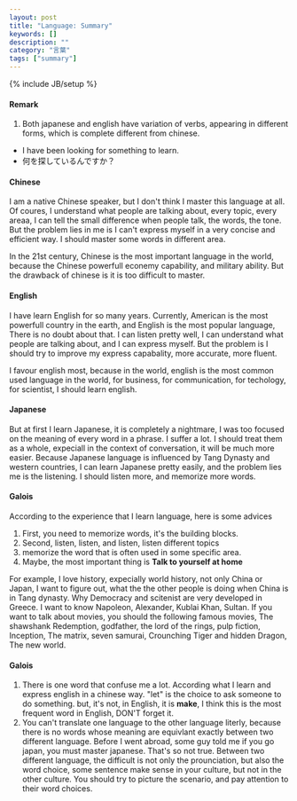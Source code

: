 ```yaml
---
layout: post
title: "Language: Summary"
keywords: []
description: ""
category: "言葉"
tags: ["summary"]
---
```

{% include JB/setup %}

#### Remark
1. Both japanese and english have variation of verbs, appearing in different forms, which is complete different from chinese.
- I have been looking for something to learn.
- 何を探しているんですか？

#### Chinese
I am a native Chinese speaker, but I don't think I master this language at all.
Of coures, I understand what people are talking about, every topic, every areaa,
I can tell the small difference when people talk, the words, the tone. But the
problem lies in me is I can't express myself in a very concise and efficient
way. I should master some words in different area.   

In the 21st century, Chinese is the most important language in the world,
because the Chinese powerfull econemy capability, and military ability. But the
drawback of chinese is it is too difficult to master. 

#### English
I have learn English for so many years. Currently, American is the most
powerfull country in the earth, and English is the most popular language, There
is no doubt about that.
I can listen pretty well, I can understand what people are talking about, and I
can express myself. But the problem is I should try to improve my express
capabality, more accurate, more fluent. 

I favour english most, because in the world, english is the most common used
language in the world, for business, for communication, for techology, for
scientist, I should learn english.




#### Japanese
But at first I learn Japanese, it is completely a nightmare, I was too focused
on the meaning of every word in a phrase. I suffer a lot. I should treat them as
a whole, expeciall in the context of conversation, it will be much more easier.
Because Japanese language is influenced by Tang Dynasty and western countries, I
can learn Japanese pretty easily, and the problem lies me is the listening. I
should listen more, and memorize more words.



#### Galois
According to the experience that I learn language, here is some advices
1. First, you need to memorize words, it's the building blocks.
2. Second, listen, listen, and listen, listen different topics
3. memorize the word that is often used in some specific area.
4. Maybe, the most important thing is **Talk to yourself at home** 

For example, I love history, expecially world history, not only China or Japan,
I want to figure out, what the the other people is doing when China is in Tang
dynasty. Why Democracy and scitenist are very developed in Greece. I want to
know Napoleon, Alexander, Kublai Khan, Sultan. If you want to talk about movies,
you should the following famous movies, The shawshank Redemption, godfather, the
lord of the rings, pulp fiction, Inception, The matrix, seven samurai,
Crounching Tiger and hidden Dragon, The new world.


#### Galois
1. There is one word that confuse me a lot. According what I learn and express
   english in a chinese way. "let" is the choice to ask someone to do something.
   but, it's not, in English, it is **make**, I think this is the most frequent
   word in English, DON'T forget it.
2. You can't translate one language to the other language literly, because there
   is no words whose meaning are equivlant exactly between two different
   language. Before I went abroad, some guy told me if you go japan, you must
   master japanese. That's so not true. Between two different language, the
   difficult is not only the prounciation, but also the word choice, some
   sentence make sense in your culture, but not in the other culture. You should
   try to picture the scenario,  and pay attention to their word choices.

